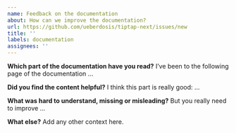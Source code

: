 ```yaml
---
name: Feedback on the documentation
about: How can we improve the documentation?
url: https://github.com/ueberdosis/tiptap-next/issues/new
title: ''
labels: documentation
assignees: ''
---
```


**Which part of the documentation have you read?**
I’ve been to the following page of the documentation …

**Did you find the content helpful?**
I think this part is really good: …

**What was hard to understand, missing or misleading?**
But you really need to improve …

**What else?**
Add any other context here.
